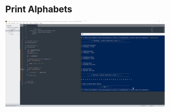 # Print Alphabets

<img src="/01_C_Programming/07_C_Pointers/02_Print_Alphabets/02_Print_Alphabets.jpg" >
